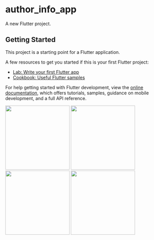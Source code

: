 # author_info_app

A new Flutter project.

## Getting Started

This project is a starting point for a Flutter application.

A few resources to get you started if this is your first Flutter project:

- [Lab: Write your first Flutter app](https://docs.flutter.dev/get-started/codelab)
- [Cookbook: Useful Flutter samples](https://docs.flutter.dev/cookbook)

For help getting started with Flutter development, view the
[online documentation](https://docs.flutter.dev/), which offers tutorials,
samples, guidance on mobile development, and a full API reference.

<img src="https://user-images.githubusercontent.com/123537483/234377914-3739bdef-5415-46e3-87ea-6d783f337b86.mp4"  width="200px">
<img src="https://user-images.githubusercontent.com/123537483/234378006-b4cd9ca5-8363-4d35-9c9b-6064f79cf4ac.mp4"  width="200px">
<img src="https://user-images.githubusercontent.com/123537483/234378047-b342b0ea-9954-46c1-96b9-c67308ef6c0c.mp4"  width="200px">
<img src="https://user-images.githubusercontent.com/123537483/234524099-26e57121-8931-4936-b66d-ef5de60899d5.mp4"  width="200px">

























